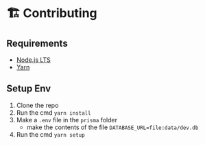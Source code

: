 # 🏗️ Contributing

## Requirements

- [Node.js LTS](https://nodejs.org/en/)
- [Yarn](https://yarnpkg.com/getting-started/install)

## Setup Env

1. Clone the repo
2. Run the cmd `yarn install`
3. Make a `.env` file in the `prisma` folder
   - make the contents of the file `DATABASE_URL=file:data/dev.db`
4. Run the cmd `yarn setup`
